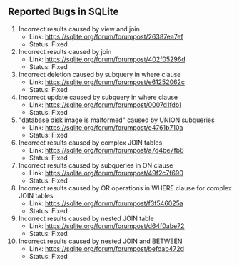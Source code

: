 ## Reported Bugs in SQLite
1. Incorrect results caused by view and join
    - Link: https://sqlite.org/forum/forumpost/26387ea7ef
    - Status: Fixed
2. Incorrect results caused by join
    - Link: https://sqlite.org/forum/forumpost/402f05296d
    - Status: Fixed
3. Incorrect deletion caused by subquery in where clause
    - Link: https://sqlite.org/forum/forumpost/e61252062c
    - Status: Fixed
4. Incorrect update caused by subquery in where clause
    - Link: https://sqlite.org/forum/forumpost/0007d1fdb1
    - Status: Fixed
5. "database disk image is malformed" caused by UNION subqueries
    - Link: https://sqlite.org/forum/forumpost/e4761b710a
    - Status: Fixed
6. Incorrect results caused by complex JOIN tables
    - Link: https://sqlite.org/forum/forumpost/a7d4be7fb6
    - Status: Fixed
7. Incorrect results caused by subqueries in ON clause
    - Link: https://sqlite.org/forum/forumpost/49f2c7f690
    - Status: Fixed
8. Incorrect results caused by OR operations in WHERE clause for complex JOIN tables
    - Link: https://sqlite.org/forum/forumpost/f3f546025a
    - Status: Fixed
9. Incorrect results caused by nested JOIN table
    - Link: https://sqlite.org/forum/forumpost/d64f0abe72
    - Status: Fixed
10. Incorrect results caused by nested JOIN and BETWEEN
    - Link: https://sqlite.org/forum/forumpost/befdab472d
    - Status: Fixed